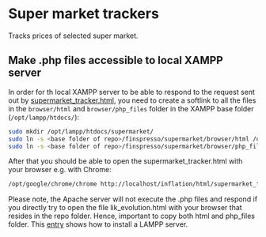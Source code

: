 # Super market trackers

Tracks prices of selected super market.

## Make .php files accessible to local XAMPP server

In order for th local XAMPP server to be able to respond to the request sent out by [supermarket_tracker.html](browser/html/supermarket_tracker.html), you need to create a softlink to all the files in the `browser/html` and `browser/php_files` folder in the XAMPP base folder (`/opt/lampp/htdocs/`):

```sh
sudo mkdir /opt/lampp/htdocs/supermarket/
sudo ln -s <base folder of repo>/finspresso/supermarket/browser/html /opt/lampp/htdocs/supermarket/html
sudo ln -s <base folder of repo>/finspresso/supermarket/browser/php_files /opt/lampp/htdocs/supermarket/php_files
```

After that you should be able to open the supermarket_tracker.html with your browser e.g. with Chrome:

```sh
/opt/google/chrome/chrome http://localhost/inflation/html/supermarket_tracker.html
```

Please note, the Apache server will not execute the .php files and respond if you directly try to open the file lik_evolution.html with your browser that resides in the repo folder. Hence, important to copy both html and php_files folder. This [entry](https://github.com/finspresso/finspresso/tree/master/inflation#make-php-files-accessible-to-local-xampp-server) shows how to install a LAMPP server.
